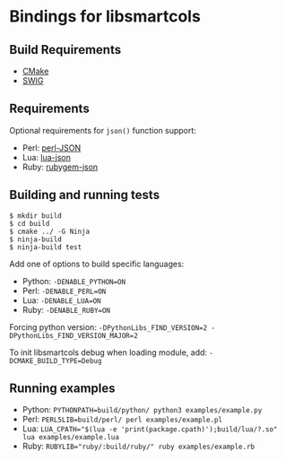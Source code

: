 Bindings for libsmartcols
=========================

Build Requirements
------------------

* [CMake](https://cmake.org/)
* [SWIG](http://swig.org/)

Requirements
------------

Optional requirements for `json()` function support:
* Perl: [perl-JSON](http://search.cpan.org/dist/JSON/)
* Lua: [lua-json](http://luaforge.net/projects/luajson/)
* Ruby: [rubygem-json](https://rubygems.org/gems/json)

Building and running tests
--------------------------

```
$ mkdir build
$ cd build
$ cmake ../ -G Ninja
$ ninja-build
$ ninja-build test
```

Add one of options to build specific languages:
* Python: `-DENABLE_PYTHON=ON`
* Perl: `-DENABLE_PERL=ON`
* Lua: `-DENABLE_LUA=ON`
* Ruby: `-DENABLE_RUBY=ON`

Forcing python version: `-DPythonLibs_FIND_VERSION=2 -DPythonLibs_FIND_VERSION_MAJOR=2`

To init libsmartcols debug when loading module, add: `-DCMAKE_BUILD_TYPE=Debug`

Running examples
----------------

* Python: `PYTHONPATH=build/python/ python3 examples/example.py`
* Perl: `PERL5LIB=build/perl/ perl examples/example.pl`
* Lua: `LUA_CPATH="$(lua -e 'print(package.cpath)');build/lua/?.so" lua examples/example.lua`
* Ruby: `RUBYLIB="ruby/:build/ruby/" ruby examples/example.rb`
